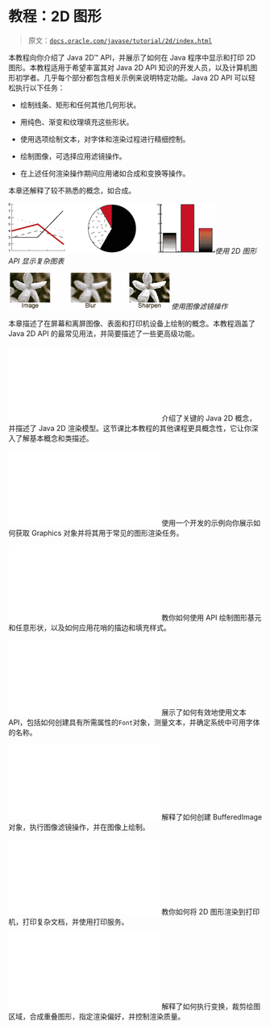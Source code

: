 # 教程：2D 图形

> 原文：[`docs.oracle.com/javase/tutorial/2d/index.html`](https://docs.oracle.com/javase/tutorial/2d/index.html)

本教程向你介绍了 Java 2D™ API，并展示了如何在 Java 程序中显示和打印 2D 图形。本教程适用于希望丰富其对 Java 2D API 知识的开发人员，以及计算机图形初学者。几乎每个部分都包含相关示例来说明特定功能。Java 2D API 可以轻松执行以下任务：

+   绘制线条、矩形和任何其他几何形状。

+   用纯色、渐变和纹理填充这些形状。

+   使用选项绘制文本，对字体和渲染过程进行精细控制。

+   绘制图像，可选择应用滤镜操作。

+   在上述任何渲染操作期间应用诸如合成和变换等操作。

本章还解释了较不熟悉的概念，如合成。

![这幅图代表了不同的图形功能](img/ab6f113705b0de1a82a47b489c340e34.png)*使用 2D 图形 API 显示复杂图表*

![这幅图代表了滤镜操作的使用](img/7d50c1dc185967990d0b6b051f9b0cd2.png)*使用图像滤镜操作*

本章描述了在屏幕和离屏图像、表面和打印机设备上绘制的概念。本教程涵盖了 Java 2D API 的最常见用法，并简要描述了一些更高级功能。

![Trail icon **Java 2D 图形 API 概述**](img/index.html) 介绍了关键的 Java 2D 概念，并描述了 Java 2D 渲染模型。这节课比本教程的其他课程更具概念性，它让你深入了解基本概念和类描述。

![Trail icon **开始使用图形**](img/index.html) 使用一个开发的示例向你展示如何获取 Graphics 对象并将其用于常见的图形渲染任务。

![Trail icon **与几何图形一起工作**](img/index.html) 教你如何使用 API 绘制图形基元和任意形状，以及如何应用花哨的描边和填充样式。

![Trail icon **使用文本 API**](img/index.html) 展示了如何有效地使用文本 API，包括如何创建具有所需属性的`Font`对象，测量文本，并确定系统中可用字体的名称。

![Trail icon **处理图像**](img/index.html) 解释了如何创建 BufferedImage 对象，执行图像滤镜操作，并在图像上绘制。

![Trail icon **打印**](img/index.html) 教你如何将 2D 图形渲染到打印机，打印复杂文档，并使用打印服务。

![Trail icon **Java 2D 高级主题**](img/index.html) 解释了如何执行变换，裁剪绘图区域，合成重叠图形，指定渲染偏好，并控制渲染质量。
